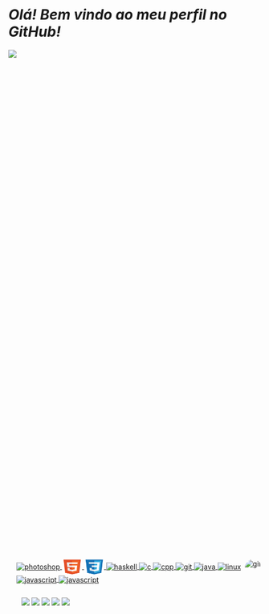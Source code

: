# *Olá! Bem vindo ao meu perfil no GitHub!*

<div align="left" style="display: flex">
  <a href="https://github.com/ThurFerreira">
  <img height="180em" src="https://github-readme-stats.vercel.app/api?username=ThurFerreira&show_icons=true&theme=dark&include_all_commits=true&count_private=true"/>
 <!-- <img height="180em" src="https://github-readme-stats.vercel.app/api/top-langs/?username=ThurFerreira&layout=compact&langs_count=7&theme=dark"/>
</div> -->
  
<div style="display: inline_block"<br>
  <div style=margin-top:999px><br>
  <img align="center" alt="photoshop" height="30" width="40" src="https://cdn.jsdelivr.net/gh/devicons/devicon/icons/photoshop/photoshop-line.svg" />
  <img align="center" alt="HTML" height="30" width="40" src="https://raw.githubusercontent.com/devicons/devicon/master/icons/html5/html5-original.svg">
  <img align="center" alt="CSS" height="30" width="40" src="https://raw.githubusercontent.com/devicons/devicon/master/icons/css3/css3-original.svg">
  <img align="center" alt="haskell" height="30" width="40" src="https://cdn.jsdelivr.net/gh/devicons/devicon/icons/haskell/haskell-original.svg" />
  <img align="center" alt="c" height="30" width="40" src="https://cdn.jsdelivr.net/gh/devicons/devicon/icons/c/c-original.svg" />
  <img align="center" alt="cpp" height="30" width="40" src="https://cdn.jsdelivr.net/gh/devicons/devicon/icons/cplusplus/cplusplus-original.svg" />
  <img align="center" alt="git" height="30" width="40" src="https://cdn.jsdelivr.net/gh/devicons/devicon/icons/git/git-original.svg" />        
  <img align="right" alt="gif" height="150" style="border-radius:50px;" src="https://media.giphy.com/media/slVWEctHZKvWU/giphy.gif">
  <img align="center" alt="java" height="30" width="40" src="https://cdn.jsdelivr.net/gh/devicons/devicon/icons/java/java-plain-wordmark.svg" />
  <img align="center" alt="linux" height="30" width="40" src="https://cdn.jsdelivr.net/gh/devicons/devicon/icons/linux/linux-original.svg" />
  <img align="center" alt="javascript" height="30" width="40" src="https://cdn.jsdelivr.net/gh/devicons/devicon/icons/javascript/javascript-original.svg" />
  <img align="center" alt="javascript" height="30" width="40" src="https://cdn.jsdelivr.net/gh/devicons/devicon/icons/typescript/typescript-original.svg" />
</div>

<div>
  <div style=margin:10px><br>
  <a href="https://www.instagram.com/arthur.ark/" target="_blank"><img src="https://img.shields.io/badge/-Instagram-%23E4405F?style=for-the-badge&logo=instagram&logoColor=white" target="_blank"></a>
  <a href="https://www.linkedin.com/in/arthur-ferreira-9263a21b7/" target="_blank"><img src="https://img.shields.io/badge/-LinkedIn-%230077B5?style=for-the-badge&logo=linkedin&logoColor=white" target="_blank"></a>
    <a href="mailto:arthurfsilva110@gmail.com" target="_blank"><img src="https://img.shields.io/badge/Gmail-D14836?style=for-the-badge&logo=gmail&logoColor=white" target="_blank"></a>
    <a href="https://open.spotify.com/user/8vh2zpj6g382sqhnd6htr3fh5?si=89edf2fa93fe473c" target="_blank"><img src="https://img.shields.io/badge/Spotify-1ED760?&style=for-the-badge&logo=spotify&logoColor=white" target="_blank"></a>
    <a href="https://steamcommunity.com/profiles/76561198314116872/" target="_blank"><img src="https://img.shields.io/badge/Steam-000000?style=for-the-badge&logo=steam&logoColor=white" target="_blank"></a>
 </div>
